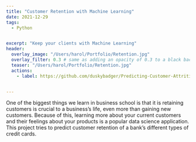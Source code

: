 ```yaml
---
title: "Customer Retention with Machine Learning"
date: 2021-12-29
tags:
  - Python


excerpt: "Keep your clients with Machine Learning"
header:
  overlay_image: "/Users/harol/Portfolio/Retention.jpg"
  overlay_filter: 0.3 # same as adding an opacity of 0.3 to a black background
  teaser: "/Users/harol/Portfolio/Retention.jpg"
  actions:
    - label: https://github.com/duskybadger/Predicting-Customer-Attrition-with-ML


---
```


One of the biggest things we learn in business school is that it is retaining customers is crucial to a business’s life, even more than gaining new customers. Because of this, learning more about your current customers and their feelings about your products is a popular data science application. This project tries to predict customer retention of a bank’s different types of credit cards.
